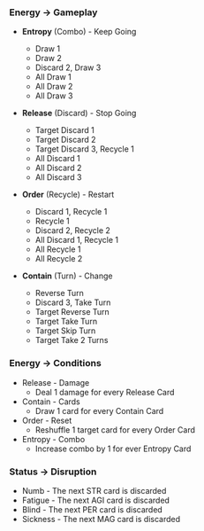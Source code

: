 ### Energy -> Gameplay
- **Entropy** (Combo) - Keep Going
	- Draw 1
	- Draw 2
	- Discard 2, Draw 3
	- All Draw 1
	- All Draw 2
	- All Draw 3
	 
- **Release** (Discard) - Stop Going
	- Target Discard 1
	- Target Discard 2
	- Target Discard 3, Recycle 1
	- All Discard 1
	- All Discard 2
	- All Discard 3

- **Order** (Recycle) - Restart
	- Discard 1, Recycle 1
	- Recycle 1
	- Discard 2, Recycle 2
	- All Discard 1, Recycle 1
	- All Recycle 1
	- All Recycle 2
	
- **Contain** (Turn) - Change
	- Reverse Turn
	- Discard 3, Take Turn
	- Target Reverse Turn
	- Target Take Turn
	- Target Skip Turn
	- Target Take 2 Turns


### Energy -> Conditions
- Release - Damage
	- Deal 1 damage for every Release Card
- Contain - Cards
	- Draw 1 card for every Contain Card
- Order - Reset
	- Reshuffle 1 target card for every Order Card
- Entropy - Combo
	- Increase combo by 1 for ever Entropy Card

### Status -> Disruption
- Numb - The next STR card is discarded
- Fatigue - The next AGI card is discarded
- Blind - The next PER card is discarded
- Sickness - The next MAG card is discarded